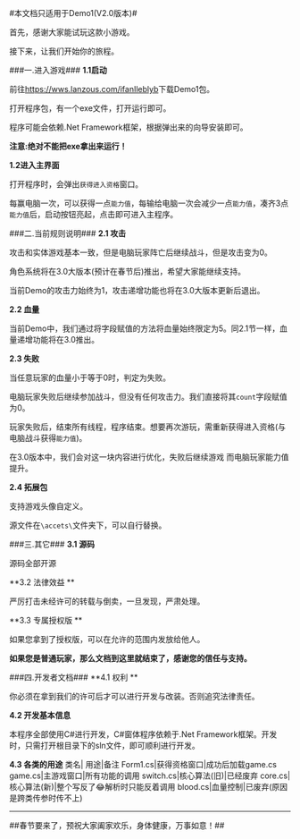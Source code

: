 #本文档只适用于Demo1(V2.0版本)#

首先，感谢大家能试玩这款小游戏。


接下来，让我们开始你的旅程。



###一.进入游戏###
**1.1启动**


前往<https://wws.lanzous.com/ifanIleblyb>下载Demo1包。

打开程序包，有一个exe文件，打开运行即可。

程序可能会依赖.Net Framework框架，根据弹出来的向导安装即可。

**注意:绝对不能把exe拿出来运行！**



**1.2进入主界面**


打开程序时，会弹出`获得进入资格`窗口。

每赢电脑一次，可以获得一点`能力值`，每输给电脑一次会减少一点`能力值`，凑齐3点`能力值`后，启动按钮亮起，点击即可进入主程序。



###二.当前规则说明###
**2.1 攻击**


攻击和实体游戏基本一致，但是电脑玩家阵亡后继续战斗，但是攻击变为0。

角色系统将在3.0大版本(预计在春节后)推出，希望大家能继续支持。

当前Demo的攻击力始终为1，攻击递增功能也将在3.0大版本更新后退出。


**2.2 血量**


当前Demo中，我们通过将字段赋值的方法将血量始终限定为5。同2.1节一样，血量递增功能将在3.0推出。


**2.3 失败**


当任意玩家的血量小于等于0时，判定为失败。

电脑玩家失败后继续参加战斗，但没有任何攻击力。我们直接将其`count`字段赋值为0。

玩家失败后，结束所有线程，程序结束。想要再次游玩，需重新获得进入资格(与电脑战斗获得`能力值`)。

在3.0版本中，我们会对这一块内容进行优化，失败后继续游戏 而电脑玩家能力值提升。


**2.4 拓展包**

支持游戏头像自定义。

源文件在`\accets\`文件夹下，可以自行替换。

###三.其它###
**3.1 源码**


源码全部开源


**3.2 法律效益 **


严厉打击未经许可的转载与倒卖，一旦发现，严肃处理。


**3.3 专属授权版 **


如果您拿到了授权版，可以在允许的范围内发放给他人。


**如果您是普通玩家，那么文档到这里就结束了，感谢您的信任与支持。**





###四.开发者文档###
**4.1 权利 **


你必须在拿到我们的许可后才可以进行开发与改装。否则追究法律责任。


**4.2 开发基本信息**


本程序全部使用C#进行开发，C#窗体程序依赖于.Net Framework框架。开发时，只需打开根目录下的sln文件，即可顺利进行开发。


**4.3 各类的用途**
类名| 用途|备注
Form1.cs|获得资格窗口|成功后加载game.cs
game.cs|主游戏窗口|所有功能的调用
switch.cs|核心算法(旧)|已经废弃
core.cs|核心算法(新)|整个写反了😂解析时只能反着调用
blood.cs|血量控制|已废弃(原因是跨类传参时传不上)

**********
##春节要来了，预祝大家阖家欢乐，身体健康，万事如意！##


